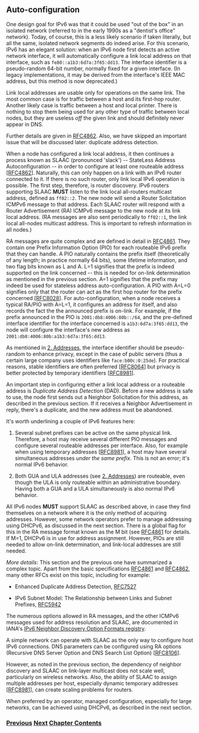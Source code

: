 ## Auto-configuration

One design goal for IPv6 was that it could be used "out of the box" in an isolated network (referred to in the early 1990s as a "dentist's office" network). Today, of course, this is a less likely scenario if taken literally, but all the same, isolated network segments do indeed arise. For this scenario, IPv6 has an elegant solution: when an IPv6 node first detects an active network interface, it will automatically configure a link local address on that interface, such as ```fe80::a1b3:6d7a:3f65:dd13```. The interface identifier is a pseudo-random 64-bit number, normally fixed for a given interface. (In legacy implementations, it may be derived from the interface's IEEE MAC address, but this method is now deprecated.)

Link local addresses are usable only for operations on the same link. The most common case is for traffic between a host and its first-hop router. Another likely case is traffic between a host and local printer. There is nothing to stop them being used for any other type of traffic between local nodes, but they are useless *off* the given link and should definitely never appear in DNS.

Further details are given in [RFC4862](https://www.rfc-editor.org/info/rfc4862). Also, we have skipped an important issue that will be discussed later: duplicate address detection.

When a node has configured a link local address, it then continues a process known as SLAAC (pronounced 'slack') -- StateLess Address Autoconfiguration -- in order to configure at least one routeable address \[[RFC4862](https://www.rfc-editor.org/info/rfc4862)]. Naturally, this can only happen on a link with an IPv6 router connected to it. If there is no such router, only link local IPv6 operation is possible. The first step, therefore, is router discovery. IPv6 routers supporting SLAAC **MUST** listen to the link local all-routers multicast address, defined as ```ff02::2```. The new node will send a Router Solicitation ICMPv6 message to that address. Each SLAAC router will respond with a Router Advertisement (RA) ICMPv6 message to the new node at its link local address. (RA messages are also sent periodically to ```ff02::1```, the link local all-nodes multicast address. This is important to refresh information in all nodes.)

RA messages are quite complex and are defined in detail in [RFC4861](https://www.rfc-editor.org/info/rfc4861). They contain one Prefix Information Option (PIO) for each routeable IPv6 prefix that they can handle. A PIO naturally contains the prefix itself (theoretically of any length; in practice normally 64 bits), some lifetime information, and two flag bits known as L and A. L=1 signifies that the prefix is indeed supported on the link concerned -- this is needed for on-link determination as mentioned in the previous section. A=1 signifies that the prefix may indeed be used for stateless address auto-configuration. A PIO with A=L=0 signifies only that the router can act as the first hop router for the prefix concerned \[[RFC8028](https://www.rfc-editor.org/info/rfc8028)]. For auto-configuration, when a node receives a typical RA/PIO with A=L=1, it configures an address for itself, and also records the fact the the announced prefix is on-link. For example, if the prefix announced in the PIO is ```2001:db8:4006:80b::/64```, and the pre-defined interface identifier for the interface concerned is ```a1b3:6d7a:3f65:dd13```, the node will configure the interface's new address as ```2001:db8:4006:80b:a1b3:6d7a:3f65:dd13```.

As mentioned in [2. Addresses](../2.%20IPv6%20Basic%20Technology/Addresses.md), the interface identifier should be pseudo-random to enhance privacy, except in the case of public servers (thus a certain large company uses identifiers like ```face:b00c:0:25de```). For practical reasons, stable identifiers are often preferred \[[RFC8064](https://www.rfc-editor.org/info/rfc8064)]
but privacy is better protected by temporary identifiers \[[RFC8981](https://www.rfc-editor.org/info/rfc8981)].

An important step in configuring either a link local address or a routeable address is *Duplicate Address Detection* (DAD). Before a new address is safe to use, the node first sends out a Neighbor Solicitation for this address, as described in the previous section. If it receives a Neighbor Advertisement in reply, there's a duplicate, and the new address must be abandoned.

It's worth underlining a couple of IPv6 features here:

1. Several subnet prefixes can be active on the same physical link. Therefore, a host may receive several different PIO messages and configure several routeable addresses per interface. Also, for example when using temporary addresses \[[RFC8981](https://www.rfc-editor.org/info/rfc8981)], a host may have several simultaneous addresses *under the same prefix*. This is not an error; it's normal IPv6 behavior.

2. Both GUA and ULA addresses (see [2. Addresses](../2.%20IPv6%20Basic%20Technology/Addresses.md)) are routeable, even though the ULA is only routeable within an administrative boundary. Having both a GUA and a ULA simultaneously is also normal IPv6 behavior.

All IPv6 nodes **MUST** support SLAAC as described above, in case they find themselves on a network where it is the only method of acquiring addresses. However, some network operators prefer to manage addressing using DHCPv6, as discussed in the next section. There is a global flag for this in the RA message format known as the M bit (see [RFC4861](https://www.rfc-editor.org/info/rfc4861) for details. If M=1, DHCPv6 is in use for address assignment. However, PIOs are still needed to allow on-link determination, and link-local addresses are still needed.

*More details*: This section and the previous one have summarized a complex topic. Apart from the basic specifications [RFC4861](https://www.rfc-editor.org/info/rfc4861) and [RFC4862](https://www.rfc-editor.org/info/rfc4862), many other RFCs exist on this topic, including for example:

- Enhanced Duplicate Address Detection, [RFC7527](https://www.rfc-editor.org/info/rfc7527)

- IPv6 Subnet Model: The Relationship between Links and Subnet Prefixes, [RFC5942](https://www.rfc-editor.org/info/rfc5942)

The numerous options allowed in RA messages, and the other ICMPv6 messages used for address resolution and SLAAC, are documented in IANA's [IPv6 Neighbor Discovery Option Formats registry](https://www.iana.org/assignments/icmpv6-parameters/icmpv6-parameters.xhtml#icmpv6-parameters-5).

A simple network can operate with SLAAC as the only way to configure host IPv6 connections. DNS parameters can be configured using RA options (Recursive DNS Server Option and DNS Search List Option) \[[RFC8106](https://www.rfc-editor.org/info/rfc8106)]. 

However, as noted in the previous section, the dependency of neighbor discovery and SLAAC on link-layer multicast does not scale well, particularly on wireless networks. Also, the ability of SLAAC to assign multiple addresses per host, especially dynamic temporary addresses \[[RFC8981](https://www.rfc-editor.org/info/rfc8981)], can create scaling problems for routers. 

When preferred by an operator, managed configuration, especially for large networks, can be achieved using DHCPv6, as described in the next section.

<!-- Link lines generated automatically; do not delete -->
### [<ins>Previous</ins>](Address%20resolution.md) [<ins>Next</ins>](Managed%20configuration.md) [<ins>Chapter Contents</ins>](2.%20IPv6%20Basic%20Technology.md)
